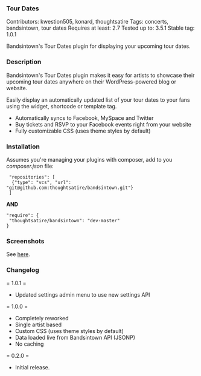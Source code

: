 ### Tour Dates 
Contributors: kwestion505, konard, thoughtsatire
Tags: concerts, bandsintown, tour dates
Requires at least: 2.7
Tested up to: 3.5.1
Stable tag: 1.0.1

Bandsintown's Tour Dates plugin for displaying your upcoming tour dates.

### Description 

Bandsintown's Tour Dates plugin makes it easy for artists to showcase their upcoming tour dates anywhere on their WordPress-powered blog or website.

Easily display an automatically updated list of your tour dates to your fans using the widget, shortcode or template tag.

* Automatically syncs to Facebook, MySpace and Twitter
* Buy tickets and RSVP to your Facebook events right from your website
* Fully customizable CSS (uses theme styles by default)

### Installation 

Assumes you're managing your plugins with composer, add to you _composer.json_ file:

```
 "repositories": [
  {"type": "vcs", "url": "git@github.com:thoughtsatire/bandsintown.git"}
 ]
```
**AND**
```
"require": { 
 "thoughtsatire/bandsintown": "dev-master"
}
```

### Screenshots 

See [here](http://www.bandsintown.com/wordpress).

### Changelog

= 1.0.1 =
* Updated settings admin menu to use new settings API

= 1.0.0 =
* Completely reworked
* Single artist based
* Custom CSS (uses theme styles by default)
* Data loaded live from Bandsintown API (JSONP)
* No caching

= 0.2.0 =
* Initial release.
